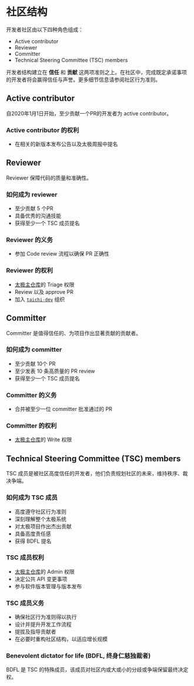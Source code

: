 # 社区结构

开发者社区由以下四种角色组成：

- Active contributor
- Reviewer
- Committer
- Technical Steering Committee (TSC) members

开发者结构建立在 **信任** 和 **贡献** 这两项准则之上。在社区中，完成既定承诺事项的开发者将会赢得信任与声誉。更多细节信息请参阅社区行为准则。

## Active contributor

自2020年1月1日开始，至少贡献一个PR的开发者为 active contributor。

### Active contributor 的权利

- 在相关的新版本发布公告以及太极周报中提名

## Reviewer

Reviewer 保障代码的质量和准确性。

### 如何成为 reviewer

- 至少贡献 5 个PR
- 具备优秀的沟通技能
- 获得至少一个 TSC 成员提名

### Reviewer 的义务

- 参加 Code review 流程以确保 PR 正确性

### Reviewer 的权利

- [太极主仓库](https://github.com/taichi-dev/taichi)的 Triage 权限
- Review 以及 approve PR
- 加入 [`taichi-dev`](https://github.com/orgs/taichi-dev/people) 组织

## Committer

Committer 是值得信任的、为项目作出显著贡献的贡献者。

### 如何成为 committer

- 至少贡献 10个 PR
- 至少发表 10 条高质量的 PR review
- 获得至少一个 TSC 成员提名

### Committer 的义务

- 合并被至少一位 committer 批准通过的 PR

### Committer 的权利

- [太极主仓库](https://github.com/taichi-dev/taichi)的 Write 权限

## Technical Steering Committee (TSC) members

TSC 成员是被社区高度信任的开发者，他们负责规划社区的未来，维持秩序、裁决争端。

### 如何成为 TSC 成员

- 高度遵守社区行为准则
- 深刻理解整个太极系统
- 对太极项目作出杰出贡献
- 具备高度责任感
- 获得 BDFL 提名

### TSC 成员权利

- [太极主仓库](https://github.com/taichi-dev/taichi)的 Admin 权限
- 决定公共 API 变更事项
- 参与软件版本管理与版本发布

### TSC 成员义务

- 确保社区行为准则得以执行
- 设计并提升开发工作流程
- 提拔及指导贡献者
- 在必要时重构社区结构，以适应增长规模

### Benevolent dictator for life (BDFL, 终身仁慈独裁者)

BDFL 是 TSC 的特殊成员，该成员对社区内或大或小的分歧或争端保留最终决定权。
